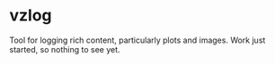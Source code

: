 vzlog
=====

Tool for logging rich content, particularly plots and images. Work just started, so nothing to see yet.
